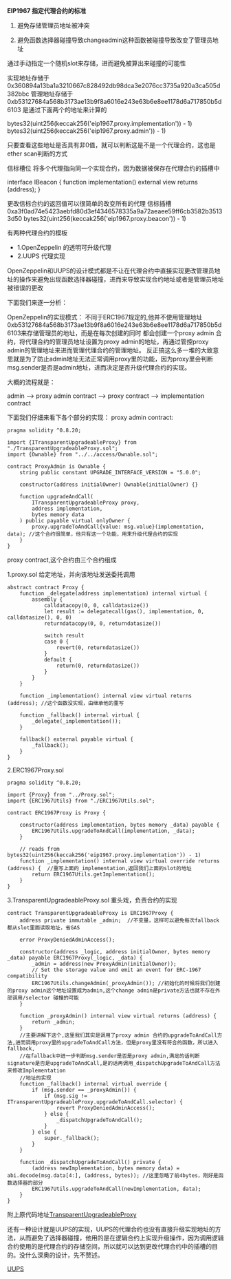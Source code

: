 **EIP1967 指定代理合约的标准**

1. 避免存储管理员地址被冲突

2. 避免函数选择器碰撞导致changeadmin这种函数被碰撞导致改变了管理员地址

通过手动指定一个随机slot来存储，进而避免被算出来碰撞的可能性

实现地址存储于0x360894a13ba1a3210667c828492db98dca3e2076cc3735a920a3ca505d382bbc
管理地址存储于0xb53127684a568b3173ae13b9f8a6016e243e63b6e8ee1178d6a717850b5d6103
是通过下面两个的地址来计算的

bytes32(uint256(keccak256('eip1967.proxy.implementation')) - 1)
bytes32(uint256(keccak256('eip1967.proxy.admin')) - 1)

只要查看这些地址是否具有非0值，就可以判断这是不是一个代理合约，这也是ether scan判断的方式

信标槽位 将多个代理指向同一个实现合约，因为数据被保存在代理合约的插槽中

interface IBeacon {
    function implementation() external view returns (address);
}

更改信标合约的返回值可以很简单的改变所有的代理
信标插槽0xa3f0ad74e5423aebfd80d3ef4346578335a9a72aeaee59ff6cb3582b35133d50
bytes32(uint256(keccak256('eip1967.proxy.beacon')) - 1)

有两种代理合约的模板

- 1.OpenZeppelin 的透明可升级代理
- 2.UUPS 代理实现

OpenZeppelin和UUPS的设计模式都是不让在代理合约中直接实现更改管理员地址的操作来避免出现函数选择器碰撞，进而来导致实现合约地址或者是管理员地址被错误的更改

下面我们来逐一分析：

OpenZeppelin的实现模式：
不同于ERC1967规定的,他并不使用管理地址0xb53127684a568b3173ae13b9f8a6016e243e63b6e8ee1178d6a717850b5d6103来存储管理员的地址，而是在每次创建的同时
都会创建一个proxy admin 合约，将代理合约的管理员地址设置为proxy admin的地址，再通过管控proxy admin的管理地址来进而管理代理合约的管理地址。
反正搞这么多一堆的大致意思就是为了防止admin地址无法正常调用proxy里的功能，因为proxy里会判断msg.sender是否是admin地址，进而决定是否升级代理合约的实现。

大概的流程就是：

admin --> proxy admin contract --> proxy contract --> implementation contract

下面我们仔细来看下各个部分的实现：
proxy admin contract:

```
pragma solidity ^0.8.20;

import {ITransparentUpgradeableProxy} from "./TransparentUpgradeableProxy.sol";
import {Ownable} from "../../access/Ownable.sol";

contract ProxyAdmin is Ownable {
    string public constant UPGRADE_INTERFACE_VERSION = "5.0.0";

    constructor(address initialOwner) Ownable(initialOwner) {}

    function upgradeAndCall(
        ITransparentUpgradeableProxy proxy,
        address implementation,
        bytes memory data
    ) public payable virtual onlyOwner {
        proxy.upgradeToAndCall{value: msg.value}(implementation, data); //这个合约很简单，他只有这一个功能，用来升级代理合约的实现
    }
}

```

proxy contract,这个合约由三个合约组成



1.proxy.sol  给定地址，并向该地址发送委托调用

```
abstract contract Proxy {
    function _delegate(address implementation) internal virtual {
        assembly {
            calldatacopy(0, 0, calldatasize())
            let result := delegatecall(gas(), implementation, 0, calldatasize(), 0, 0)
            returndatacopy(0, 0, returndatasize())
            
            switch result
            case 0 {
                revert(0, returndatasize())
            }
            default {
                return(0, returndatasize())
            }
        }
    }

    function _implementation() internal view virtual returns (address); //这个函数没实现，由继承他的重写

    function _fallback() internal virtual {
        _delegate(_implementation());
    }

    fallback() external payable virtual {
        _fallback();
    }
}
```

2.ERC1967Proxy.sol

```
pragma solidity ^0.8.20;

import {Proxy} from "../Proxy.sol";
import {ERC1967Utils} from "./ERC1967Utils.sol";

contract ERC1967Proxy is Proxy {

    constructor(address implementation, bytes memory _data) payable {
        ERC1967Utils.upgradeToAndCall(implementation, _data);
    }

    // reads from bytes32(uint256(keccak256('eip1967.proxy.implementation')) - 1)
    function _implementation() internal view virtual override returns (address) {  //重写上面的_implementation,返回我们上面的slot的地址
        return ERC1967Utils.getImplementation();
    }
}
```
3.TransparentUpgradeableProxy.sol 重头戏，负责合约的实现
```
contract TransparentUpgradeableProxy is ERC1967Proxy {
    address private immutable _admin;  //不变量，这样可以避免每次fallback都从slot里面读取地址，省GAS

    error ProxyDeniedAdminAccess();

    constructor(address _logic, address initialOwner, bytes memory _data) payable ERC1967Proxy(_logic, _data) {
        _admin = address(new ProxyAdmin(initialOwner));
        // Set the storage value and emit an event for ERC-1967 compatibility
        ERC1967Utils.changeAdmin(_proxyAdmin()); //初始化的时候将我们创建的proxy admin这个地址设置成为admin,这个change admin是private方法也就不存在外部调用/selector 碰撞的可能
    }

    function _proxyAdmin() internal view virtual returns (address) {
        return _admin;
    }
    //主要讲解下这个,这里我们其实是调用了proxy admin 合约的upgradeToAndCall方法,进而调用proxy里的upgradeToAndCall方法，但是proxy里没有符合的函数，所以进入fallback,
    //在fallback中进一步判断msg.sender是否是proxy admin,满足的话判断signature是否是upgradeToAndCall,是的话再调用_dispatchUpgradeToAndCall方法来修改Implementation
    //地址的实现
    function _fallback() internal virtual override {
        if (msg.sender == _proxyAdmin()) {
            if (msg.sig != ITransparentUpgradeableProxy.upgradeToAndCall.selector) {
                revert ProxyDeniedAdminAccess();
            } else {
                _dispatchUpgradeToAndCall();
            }
        } else {
            super._fallback();
        }
    }

    function _dispatchUpgradeToAndCall() private {
        (address newImplementation, bytes memory data) = abi.decode(msg.data[4:], (address, bytes)); //这里忽略了前4bytes，刚好是函数选择器的部分
        ERC1967Utils.upgradeToAndCall(newImplementation, data);
    }
}

```
附上原代码地址[TransparentUpgradeableProxy](https://github.com/OpenZeppelin/openzeppelin-contracts/blob/master/contracts/proxy/transparent/TransparentUpgradeableProxy.sol)

还有一种设计就是UUPS的实现，UUPS的代理合约也没有直接升级实现地址的方法，从而避免了选择器碰撞，他用的是在逻辑合约上实现升级操作，因为调用逻辑合约使用的是代理合约的存储空间，所以就可以达到更改代理合约中的插槽的目的。没什么深奥的设计，先不赘述。

[UUPS](https://github.com/Vectorized/solady/blob/main/src/utils/UUPSUpgradeable.sol)








